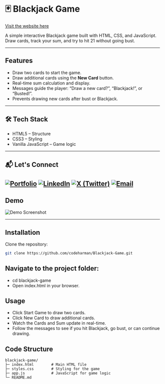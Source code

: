 # 🃏 Blackjack Game  
[Visit the website here](https://blackjack-game-codeharman.vercel.app/)  

A simple interactive Blackjack game built with HTML, CSS, and JavaScript. Draw cards, track your sum, and try to hit 21 without going bust.  

---

## Features
- Draw two cards to start the game.  
- Draw additional cards using the **New Card** button.  
- Real-time sum calculation and display.  
- Messages guide the player: “Draw a new card?”, “Blackjack!”, or “Busted!”.  
- Prevents drawing new cards after bust or Blackjack.  

---

## 🛠️ Tech Stack
- HTML5 – Structure  
- CSS3 – Styling  
- Vanilla JavaScript – Game logic  

---

## 📬 Let's Connect
[![Portfolio](https://img.shields.io/badge/Portfolio-000?style=flat&logo=About.me&logoColor=white)](https://codeharman.vercel.app/)
[![LinkedIn](https://img.shields.io/badge/LinkedIn-0A66C2?style=flat&logo=linkedin&logoColor=white)](https://www.linkedin.com/in/codeharman/)
[![X (Twitter)](https://img.shields.io/badge/X%20(Twitter)-000000?style=flat&logo=x&logoColor=white)](https://x.com/codeharmann)
[![Email](https://img.shields.io/badge/Email-D14836?style=flat&logo=gmail&logoColor=white)](mailto:iamsingh.hj@email.com)
---

## Demo
![Demo Screenshot](1.png)  

---

## Installation
Clone the repository:  
```bash
git clone https://github.com/codeharman/Blackjack-Game.git

```

## Navigate to the project folder:

- cd blackjack-game
- Open index.html in your browser.

## Usage

- Click Start Game to draw two cards.
- Click New Card to draw additional cards.
- Watch the Cards and Sum update in real-time.
- Follow the messages to see if you hit Blackjack, go bust, or can continue drawing.

## Code Structure

```
blackjack-game/
├─ index.html        # Main HTML file
├─ styles.css        # Styling for the game
├─ app.js            # JavaScript for game logic
└─ README.md